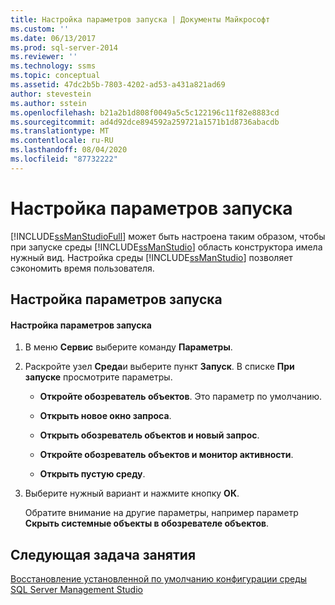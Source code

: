 ```yaml
---
title: Настройка параметров запуска | Документы Майкрософт
ms.custom: ''
ms.date: 06/13/2017
ms.prod: sql-server-2014
ms.reviewer: ''
ms.technology: ssms
ms.topic: conceptual
ms.assetid: 47dc2b5b-7803-4202-ad53-a431a821ad69
author: stevestein
ms.author: sstein
ms.openlocfilehash: b21a2b1d808f0049a5c5c122196c11f82e8883cd
ms.sourcegitcommit: ad4d92dce894592a259721a1571b1d8736abacdb
ms.translationtype: MT
ms.contentlocale: ru-RU
ms.lasthandoff: 08/04/2020
ms.locfileid: "87732222"
---
```

# <a name="set-the-startup-options"></a>Настройка параметров запуска
  [!INCLUDE[ssManStudioFull](../../includes/ssmanstudiofull-md.md)] может быть настроена таким образом, чтобы при запуске среды [!INCLUDE[ssManStudio](../../includes/ssmanstudio-md.md)] область конструктора имела нужный вид. Настройка среды [!INCLUDE[ssManStudio](../../includes/ssmanstudio-md.md)] позволяет сэкономить время пользователя.  
  
## <a name="configuring-startup-options"></a>Настройка параметров запуска  
  
#### <a name="to-configure-startup-options"></a>Настройка параметров запуска  
  
1.  В меню **Сервис** выберите команду **Параметры**.  
  
2.  Раскройте узел **Среда**и выберите пункт **Запуск**. В списке **При запуске** просмотрите параметры.  
  
    -   **Откройте обозреватель объектов**. Это параметр по умолчанию.  
  
    -   **Открыть новое окно запроса**.  
  
    -   **Открыть обозреватель объектов и новый запрос**.  
  
    -   **Откройте обозреватель объектов и монитор активности**.  
  
    -   **Открыть пустую среду**.  
  
3.  Выберите нужный вариант и нажмите кнопку **ОК**.  
  
     Обратите внимание на другие параметры, например параметр **Скрыть системные объекты в обозревателе объектов**.  
  
## <a name="next-task-in-lesson"></a>Следующая задача занятия  
 [Восстановление установленной по умолчанию конфигурации среды SQL Server Management Studio](lesson-1-8-restore-the-default-sql-server-management-studio-configuration.md)  
  
  
